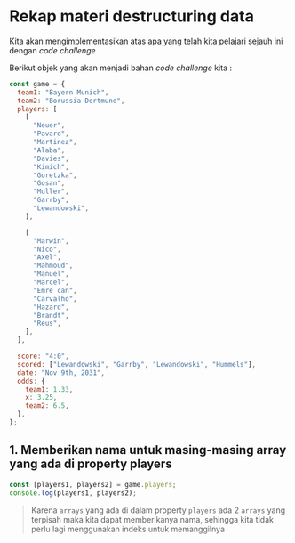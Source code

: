 # Rekap materi destructuring data

Kita akan mengimplementasikan atas apa yang telah kita pelajari sejauh ini dengan _code challenge_

Berikut objek yang akan menjadi bahan _code challenge_ kita :

```javascript
const game = {
  team1: "Bayern Munich",
  team2: "Borussia Dortmund",
  players: [
    [
      "Neuer",
      "Pavard",
      "Martinez",
      "Alaba",
      "Davies",
      "Kimich",
      "Goretzka",
      "Gosan",
      "Muller",
      "Garrby",
      "Lewandowski",
    ],

    [
      "Marwin",
      "Nico",
      "Axel",
      "Mahmoud",
      "Manuel",
      "Marcel",
      "Emre can",
      "Carvalho",
      "Hazard",
      "Brandt",
      "Reus",
    ],
  ],

  score: "4:0",
  scored: ["Lewandowski", "Garrby", "Lewandowski", "Hummels"],
  date: "Nov 9th, 2031",
  odds: {
    team1: 1.33,
    x: 3.25,
    team2: 6.5,
  },
};
```

## 1. Memberikan nama untuk masing-masing array yang ada di property players

```javascript
const [players1, players2] = game.players;
console.log(players1, players2);
```

> Karena `arrays` yang ada di dalam property `players` ada 2 `arrays` yang terpisah maka kita dapat memberikanya nama, sehingga kita tidak perlu lagi menggunakan indeks untuk memanggilnya

